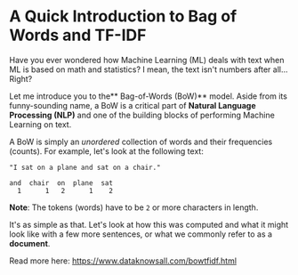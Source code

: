 # A Quick Introduction to Bag of Words and TF-IDF

Have you ever wondered how Machine Learning (ML) deals with text when ML is based on math and statistics? I mean, the text isn't numbers after all... Right? 

Let me introduce you to the** Bag-of-Words (BoW)** model. Aside from its funny-sounding name, a BoW is a critical part of **Natural Language Processing (NLP)** and one of the building blocks of performing Machine Learning on text.

A BoW is simply an *unordered* collection of words and their frequencies (counts).  For example, let's look at the following text:

```text
"I sat on a plane and sat on a chair."

and  chair  on  plane  sat
  1      1   2      1    2
```

**Note**: The tokens (words) have to be `2` or more characters in length.

It's as simple as that. Let's look at how this was computed and what it might look like with a few more sentences, or what we commonly refer to as a **document**. 

Read more here: https://www.dataknowsall.com/bowtfidf.html
